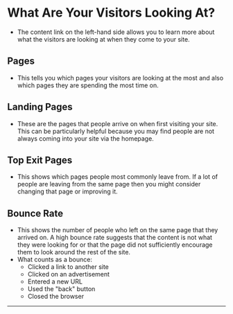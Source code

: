 # What Are Your Visitors Looking At?

- The content link on the left-hand side allows you to learn more about what the visitors are looking at when they come to your site.
## Pages

- This tells you which pages your visitors are looking at the most and also which pages they are spending the most time on.
## Landing Pages

- These are the pages that people arrive on when first visiting your site. This can be particularly helpful because you may find people are not always coming into your site via the homepage.
## Top Exit Pages

- This shows which pages people most commonly leave from. If a lot of people are leaving from the same page then you might consider changing that page or improving it.
## Bounce Rate

- This shows the number of people who left on the same page that they arrived on. A high bounce rate suggests that the content is not what they were looking for or that the page did not sufficiently encourage them to look around the rest of the site. 
- What counts as a bounce:
	- Clicked a link to another site
	- Clicked on an advertisement
	- Entered a new URL
	- Used the "back" button
	- Closed the browser

---
